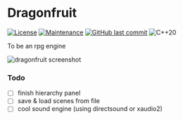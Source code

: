 # Dragonfruit
[![License](https://badgen.net/scoop/license/caddy)](https://www.apache.org/licenses/LICENSE-2.0)
[![Maintenance](https://img.shields.io/badge/Maintained%3F-no-red.svg)](https://github.com/raicool/dragonfruit/graphs/commit-activity)
[![GitHub last commit](https://badgen.net/github/last-commit/raicool/Dragonfruit/main)](https://github.com/raicool/Dragonfruit/commits/main)
![C++20](https://raw.githubusercontent.com/marzer/poxy/main/poxy/data/poxy-badge-c%2B%2B20.svg)

To be an rpg engine

![dragonfruit screenshot](https://i.imgur.com/ekeXLVd.png)

### Todo
- [ ] finish hierarchy panel
- [ ] save & load scenes from file
- [ ] cool sound engine (using directsound or xaudio2)
